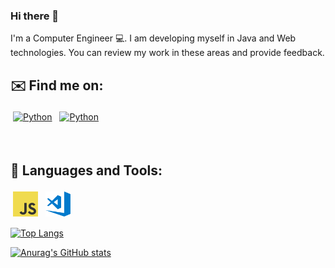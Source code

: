 ### Hi there 👋

I'm a Computer Engineer 💻. I am developing myself in Java and Web technologies. You can review my work in these areas and provide feedback.


## ✉️ Find me on:


<p align="left">
 <a href="https://www.linkedin.com/in/kubra-daskin/" target="_blank" rel="noopener noreferrer"> <img src="https://cdn.jsdelivr.net/npm/simple-icons@v3/icons/linkedin.svg" alt="Python" height="40" style="vertical-align:top; margin:4px"></a>
 <a href="kkubradaskin@gmail.com"> <img src="https://cdn.jsdelivr.net/npm/simple-icons@v3/icons/gmail.svg" alt="Python" height="40" style="vertical-align:top; margin:4px"></a>
</p>

<br />

## 🧰 Languages and Tools:
<p align="left">
<img src="https://raw.githubusercontent.com/github/explore/80688e429a7d4ef2fca1e82350fe8e3517d3494d/topics/javascript/javascript.png" alt="Javascript" height="40" style="vertical-align:top; margin:4px">
<img src="https://raw.githubusercontent.com/github/explore/80688e429a7d4ef2fca1e82350fe8e3517d3494d/topics/visual-studio-code/visual-studio-code.png" alt="VS Code" height="40" style="vertical-align:top; margin:4px">
</p>

[![Top Langs](https://github-readme-stats.vercel.app/api/top-langs/?username=kubradaskin)](https://github.com/anuraghazra/github-readme-stats)

[![Anurag's GitHub stats](https://github-readme-stats.vercel.app/api?username=kubradaskin)](https://github.com/anuraghazra/github-readme-stats)
